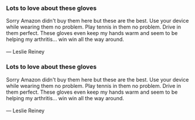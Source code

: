 ---
---
<div class="reviewContainer flex flexColumn">

<h3 class="reviewTitle">
    Lots to love about these gloves
</h3>

<p class="reviewText">
    Sorry Amazon didn't buy them here but these are the best. Use your device while wearing them no problem. Play tennis in them no problem. Drive in them perfect. These gloves even keep my hands warm and seem to be helping my arthritis... win win all the way around.
    <br>
    <br>
    &mdash; Leslie Reiney
</p>

</div>

<div class="reviewContainer flex flexColumn">

<h3 class="reviewTitle">
    Lots to love about these gloves
</h3>

<p class="reviewText">
    Sorry Amazon didn't buy them here but these are the best. Use your device while wearing them no problem. Play tennis in them no problem. Drive in them perfect. These gloves even keep my hands warm and seem to be helping my arthritis... win win all the way around.
    <br>
    <br>
    &mdash; Leslie Reiney
</p>

</div>